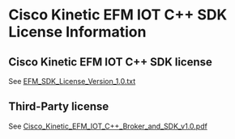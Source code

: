 # Cisco Kinetic EFM IOT C++ SDK License Information

## Cisco Kinetic EFM IOT C++ SDK license

See [EFM_SDK_License_Version_1.0.txt](EFM_SDK_License_Version_1.0.txt)

## Third-Party license

See [Cisco_Kinetic_EFM_IOT_C++_Broker_and_SDK_v1.0.pdf](Cisco_Kinetic_EFM_IOT_C++_Broker_and_SDK_v1.0.pdf)
